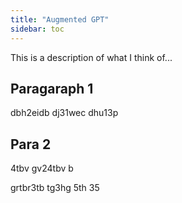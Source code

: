 ```yaml
---
title: "Augmented GPT"
sidebar: toc
---
```


This is a description of what I think of...

## Paragaraph 1
dbh2eidb 
dj31wec
dhu13p


## Para 2
4tbv
gv24tbv
b

grtbr3tb tg3hg 5th 35